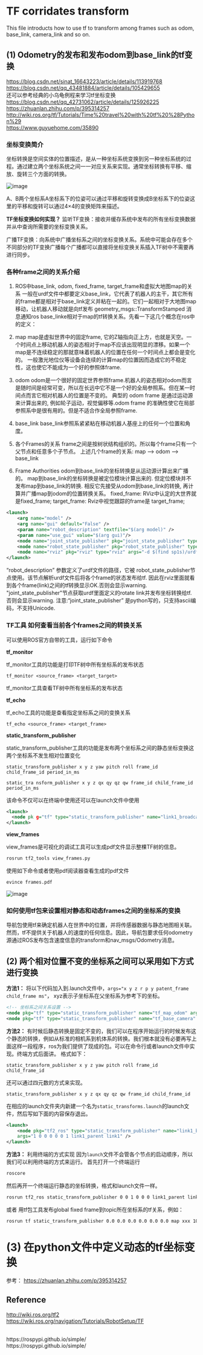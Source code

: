 # TF corridates transform
This file introducts how to use tf to transform among frames such as odom, base_link, camera_link and so on.

## (1) Odometry的发布和发布odom到base_link的tf变换
https://blog.csdn.net/sinat_16643223/article/details/113919768
<br>
https://blog.csdn.net/qq_43481884/article/details/105429655
<br>
还可以参考经典的小乌龟例程来学习tf坐标变换
<br>
https://blog.csdn.net/qq_42731062/article/details/125926225
<br>
https://zhuanlan.zhihu.com/p/395314257
<br>
http://wiki.ros.org/tf/Tutorials/Time%20travel%20with%20tf%20%28Python%29
<br>
https://www.guyuehome.com/35890
<br>


### 坐标变换简介
  坐标转换是空间实体的位置描述，是从一种坐标系统变换到另一种坐标系统的过程。通过建立两个坐标系统之间一一对应关系来实现。通常坐标转换有平移、缩放、旋转三个方面的转换。

![image](https://github.com/Luyao0LIU/ROS_Tutorials/assets/128677149/40f2dbe4-2dbd-4d10-8191-1a761a2f5342)

A、B两个坐标系A坐标系下的位姿可以通过平移和旋转变换成B坐标系下的位姿这里的平移和旋转可以通过4×4的变换矩阵来描述。

**TF坐标变换如何实现？**
监听TF变换：接收并缓存系统中发布的所有坐标变换数据并从中查询所需要的坐标变换关系。

广播TF变换：向系统中广播坐标系之间的坐标变换关系。系统中可能会存在多个不同部分的TF变换广播每个广播都可以直接将坐标变换关系插入TF树中不需要再进行同步。


### 各种frame之间的关系介绍

1. ROS中base_link, odom, fixed_frame, target_frame和虚拟大地图map的关系
一般在urdf文件中都要定义base_link，它代表了机器人的主干，其它所有的frame都是相对于base_link定义并粘在一起的。它们一起相对于大地图map移动，让机器人移动就是向tf发布 geometry_msgs::TransformStamped 消息通知ros base_linke相对于map的tf转换关系。先看一下这几个概念在ros中的定义：

2. map
map是虚拟世界中的固定frame, 它的Z轴指向正上方，也就是天空。一个时间点上移动机器人的姿态相对于map不应该出现明显的漂移。如果一个map是不连续稳定的那就意味着机器人的位置在任何一个时间点上都会是变化的。
一般激光地位仪等设备会连续的计算map的位置因而造成它的不稳定性，这也使它不能成为一个好的参照体frame.

3. odom
odom是一个很好的固定世界参照frame.机器人的姿态相对odom而言是随时间是经常可变，所以在长远中它不是一个好的全局参照系。但在某一时间点而言它相对机器人的位置是不变的。
典型的 odom frame 是通过运动源来计算出来的, 例如轮子运动，视觉偏移等.odom frame 的准确性使它在局部参照系中是很有用的。但是不适合作全局参照frame.

4. base_link
base_link参照系紧紧粘在移动机器人基座上的任何一个位置和角度。

5. 各个Frames的关系
frame之间是按树状结构组织的。所以每个frame只有一个父节点和任意多个子节点。 上述几个frame的关系:
map --> odom --> base_link

6. Frame Authorities
odom到base_link的坐标转换是从运动源计算出来广播的。
map到base_link的坐标转换是被定位模块计算出来的. 但定位模块并不发布map到base_link的转换. 相反它先接受从odom到base_link的转换, 再计算并广播map到odom的位置转换关系。
fixed_frame: RViz中认定的大世界就是fixed_frame;
target_frame: Rviz中视觉跟踪的frame是 target_frame;

```xml
<launch>  
    <arg name="model" />  
    <arg name="gui" default="False" />  
    <param name="robot_description" textfile="$(arg model)" />  
    <param name="use_gui" value="$(arg gui)"/>  
    <node name="joint_state_publisher" pkg="joint_state_publisher" type="joint_state_publisher" />  
    <node name="robot_state_publisher" pkg="robot_state_publisher" type="state_publisher" />  
    <node name="rviz" pkg="rviz" type="rviz" args="-d $(find sp1s)/urdf.rviz" required="true" />  
</launch>
```

“robot_description” 参数定义了urdf文件的路径，它被 robot_state_publisher节点使用。该节点解析urdf文件后将各个frame的状态发布给tf. 因此在rviz里面就看到各个frame(link)之间的tf转换显示OK.否则会显示warning.
"joint_state_publisher"节点获取urdf里面定义的rotate link并发布坐标转换给tf.否则会显示warning. 注意:“joint_state_publisher” 是python写的，只支持ascii编码，不支持Unicode.

### TF工具 如何查看当前各个frames之间的转换关系

可以使用ROS官方自带的工具，运行如下命令

**tf_monitor**

tf_monitor工具的功能是打印TF树中所有坐标系的发布状态

`tf_monitor <source_frame> <target_target>`

tf_monitor工具查看TF树中所有坐标系的发布状态

**tf_echo**

tf_echo工具的功能是查看指定坐标系之间的变换关系

`tf_echo <source_frame> <target_frame>`

**static_transform_publisher**

static_transform_publisher工具的功能是发布两个坐标系之间的静态坐标变换这两个坐标系不发生相对位置变化

`static_transform_publisher x y z yaw pitch roll frame_id child_frame_id period_in_ms`

`static_tra nsform_publisher x y z qx qy qz qw frame_id child_frame_id period_in_ms`

该命令不仅可以在终端中使用还可以在launch文件中使用

```xml
<launch>
  <node pk g="tf" type="static_transform_publisher" name="link1_broadcaster"args="1 0 0 0 0 0 1 link1_parent link1 100" />
</launch>
```

**view_frames**

view_frames是可视化的调试工具可以生成pdf文件显示整棵TF树的信息。

```xml
rosrun tf2_tools view_frames.py
```

使用如下命令或者使用pdf阅读器查看生成的pdf文件

```xml
evince frames.pdf
```

![image](https://github.com/Luyao0LIU/ROS_Tutorials/assets/128677149/6b56a77e-9e82-4d99-929d-78c49f69c3e8)



### 如何使用tf包来设置相对静态和动态frames之间的坐标系的变换
导航包使用tf来确定机器人在世界中的位置，并将传感器数据与静态地图相关联。然而，tf不提供关于机器人的速度的任何信息。因此，导航包要求任何odometry源通过ROS发布包含速度信息的transform和nav_msgs/Odometry消息。



## (2) 两个相对位置不变的坐标系之间可以采用如下方式进行变换
**方法1：**
将以下代码加入到.launch文件中，`args="x y z r p y patent_frame child_frame ms"`， xyz表示子坐标系在父坐标系为参考下的坐标。
```xml
<!-- 坐标系之间关系设置 -->
<node pkg="tf" type="static_transform_publisher" name="tf_map_odom" args="0 0 0 0 0 0 map odom 100"/>
<node pkg="tf" type="static_transform_publisher" name="tf_base_camera" args="0 0 0 0 0 0 base_link camera_link 100"/>
```

**方法2：**
有时候后静态转换是固定不变的，我们可以在程序开始运行的时候发布这个静态的转换，例如从标准的相机系到机体系的转换。我们根本就没有必要再写上面这样一段程序，ros为我们提供了现成的包。可以在命令行或者launch文件中实现。终端方式后面讲。
格式如下：

`static_transform_publisher x y z yaw pitch roll frame_id child_frame_id`

还可以通过四元数的方式来实现。

`static_transform_publisher x y z qx qy qz qw frame_id child_frame_id`

在相应的launch文件夹内新建一个名为`static_transforms.launch`的launch文件，然后写如下面的内容保存退出。

```xml
<launch>
    <node pkg="tf2_ros" type="static_transform_publisher" name="link1_broadcaster" 
    args="1 0 0 0 0 0 1 link1_parent link1" />
</launch>
```
**方法3：**
利用终端的方式实现
因为`launch`文件不会管各个节点的启动顺序，所以我们可以利用终端的方式来运行。
首先打开一个终端运行

```xml
roscore
```
然后再开一个终端运行静态的坐标转换，格式和launch文件一样。

```xml
rosrun tf2_ros static_transform_publisher 0 0 1 0 0 0 link1_parent link1
```

或者
用tf包工具发布global fixed frame到topic所在坐标系的tf关系，例如：

```xml
rosrun tf static_transform_publisher 0.0 0.0 0.0 0.0 0.0 0.0 map xxx 100 ;//将xxx映射为map
```

# (3) 在python文件中定义动态的tf坐标变换

参考：
https://zhuanlan.zhihu.com/p/395314257
<br>






## Reference
http://wiki.ros.org/tf2
 <br>
https://wiki.ros.org/navigation/Tutorials/RobotSetup/TF
 <br>
 
 <br>
https://rospypi.github.io/simple/
 <br>
https://rospypi.github.io/simple/
